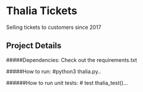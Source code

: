 Thalia Tickets
==
Selling tickets to customers since 2017 

Project Details 
--
#####Dependencies: 
    Check out the requirements.txt

#####How to run: 
    #python3 thalia.py..    
    
######How to run unit tests: 
    # test thalia_test()... 